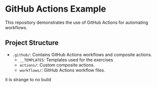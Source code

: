 # GitHub Actions Example

This repository demonstrates the use of GitHub Actions for automating workflows.

## Project Structure

- `.github/`: Contains GitHub Actions workflows and composite actions.
    - `__TEMPLATES`: Templates used for the exercises
    - `actions/`: Custom composite actions.
    - `workflows/`: GitHub Actions workflow files.


it is strange to no build
